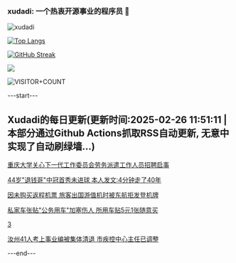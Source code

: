 ### xudadi: 一个热衷开源事业的程序员 👋

![xudadi](https://github-readme-stats-git-masterorgs-github-readme-stats-team.vercel.app/api?username=xudadi)

[![Top Langs](https://github-readme-stats.vercel.app/api/top-langs/?username=xudadi)](https://github.com/anuraghazra/github-readme-stats)

[![GitHub Streak](https://streak-stats.demolab.com?user=xudadi&locale=zh_Hans)](https://git.io/streak-stats)

![](https://raw.githubusercontent.com/xudadi/xudadi/main/assets/github-contribution-grid-snake.svg)

![VISITOR+COUNT](https://komarev.com/ghpvc/?username=xudadi&label=VISITOR+COUNT)


---start---

## Xudadi的每日更新(更新时间:2025-02-26 11:51:11 | 本部分通过Github Actions抓取RSS自动更新, 无意中实现了自动刷绿墙...)

[重庆大学关心下一代工作委员会劳务派遣工作人员招聘启事](https://www.gongkaoleida.com/article/2300423)

[44岁"退钱哥"中冠首秀未进球 本人发文:4分钟走了40年](https://m.163.com/news/article/JP9E1VD205561G0D.html)

[因未购买返程机票 旅客出国游值机时被东航拒发登机牌](https://m.163.com/news/article/JP8KNNVR05561G0D.html)

[私家车张贴"公务用车"加塞伤人 所用车贴5元1张随意买](https://m.163.com/news/article/JPAA9BOE0514R9P4.html)

[3](https://m.163.com/touch/news/sub/domestic)

[汝州41人考上事业编被集体清退 市疾控中心主任已调整](https://m.163.com/news/article/JP95EAFI0514R9P4.html)

---end---
